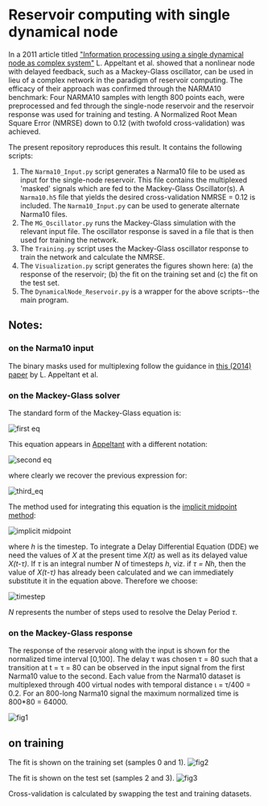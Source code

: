# Reservoir computing with single dynamical node
In a 2011 article titled ["Information processing using a single dynamical node as complex system"](https://www.nature.com/articles/ncomms1476) L. Appeltant et al. showed that a nonlinear node with delayed feedback, such as a Mackey-Glass oscillator, can be used in lieu of a complex network in the paradigm of reservoir computing. The efficacy of their approach was confirmed through the NARMA10 benchmark: Four NARMA10 samples with length 800 points each, were preprocessed and fed through the single-node reservoir and the reservoir response was used for training and testing. A Normalized Root Mean Square Error (NMRSE) down to 0.12 (with twofold cross-validation) was achieved.

The present repository reproduces this result. It contains the following scripts: 
1. The `Narma10_Input.py` script generates a Narma10 file to be used as input for the single-node reservoir. This file contains the multiplexed 'masked' signals which are fed to the Mackey-Glass Oscillator(s). A `Narma10.h5` file that yields the desired cross-validation NMRSE = 0.12 is included. The `Narma10_Input.py` can be used to generate alternate Narma10 files.
2. The `MG_Oscillator.py` runs the Mackey-Glass simulation with the relevant input file. The oscillator response is saved in a file that is then used for training the network.
3. The `Training.py` script uses the Mackey-Glass oscillator response to train the network and calculate the NMRSE.
4. The `Visualization.py` script generates the figures shown here: (a) the response of the reservoir; (b) the fit on the training set and (c) the fit on the test set.
5. The `DynamicalNode_Reservoir.py` is a wrapper for the above scripts--the main program.

## Notes:

### on the Narma10 input
The binary masks used for multiplexing follow the guidance in [this (2014) paper](https://www.nature.com/articles/srep03629) by L. Appeltant et al.

### on the Mackey-Glass solver
The standard form of the Mackey-Glass equation is:

![first eq](https://latex.codecogs.com/gif.latex?\bg_white&space;\large&space;\frac{dx}{dt}&space;=&space;\beta&space;\frac{x(t-\tau)}{1&plus;[x(t-\tau)]^p}-\gamma&space;x(t),\quad\text{with}\quad\gamma,\beta,p>0)

This equation appears in [Appeltant](https://www.nature.com/articles/ncomms1476) with a different notation:

![second eq](https://latex.codecogs.com/gif.latex?\bg_white&space;\large&space;\dot{X}(t)=&space;-X(t)&plus;\frac{\eta\cdot[X(t-\tau)&plus;\zeta&space;J(t)]}{1&plus;[X(t-\tau)&plus;\zeta&space;J(t)]^p})

where clearly we recover the previous expression for:

![third_eq](https://latex.codecogs.com/gif.latex?\bg_white&space;\large&space;\gamma&space;=1,&space;\beta&space;=&space;\eta,\quad\text{and}&space;\quad&space;x(t-\tau)&space;\rightarrow&space;X(t-\tau)&plus;\zeta&space;J(t))

The method used for integrating this equation is the [implicit midpoint method](https://en.wikipedia.org/wiki/Midpoint_method):

![implicit midpoint](https://latex.codecogs.com/gif.latex?\bg_white&space;\large&space;\Bigl(1&plus;\frac{h}{2}\Bigr)X_{n&plus;1}=&space;\Bigl(1-\frac{h}{2}\Bigr)X_n&space;&plus;\frac{\eta\Bigl[X(t_n&plus;\frac{h}{2}-\tau)&plus;\zeta&space;J(t_n&plus;\frac{h}{2})\Bigr]}{1&plus;\Bigl[X(t_n&plus;\frac{h}{2}-\tau)&plus;\zeta&space;J(t_n&plus;\frac{h}{2})\Bigr]^p})

where _h_ is the timestep. To integrate a Delay Differential Equation (DDE) we need the values of _X_ at the present time _X(t)_ as well as its delayed value _X(t-&#964;)_. If _&#964;_ is an integral number _N_ of timesteps _h_, viz. if _&#964; = Nh_, then the value of _X(t-&#964;)_ has already been calculated and we can immediately substitute it in the equation above. Therefore we choose:

![timestep](https://latex.codecogs.com/gif.latex?\bg_white&space;\large&space;h&space;=&space;\frac{2\tau}{2N&plus;1}\Rightarrow&space;t_n&plus;\frac{h}{2}-\tau&space;=&space;t_n-Nh)

_N_ represents the number of steps used to resolve the Delay Period _&#964;_.

### on the Mackey-Glass response

The response of the reservoir along with the input is shown for the normalized time interval [0,100]. The delay &#964; was chosen &#964; = 80 such that a transition at t = &#964; = 80 can be observed in the input signal from the first Narma10 value to the second. Each value from the Narma10 dataset is multiplexed through 400 virtual nodes with temporal distance	&#953; = &#964;/400 = 0.2. For an 800-long Narma10 signal the maximum normalized time is 800*80 = 64000.

![fig1](https://github.com/mtzoufras/Reservoir_computing_with_a_single_dynamical_node/blob/master/Reservoir_Response.png?raw=true)

## on training

The fit is shown on the training set (samples 0 and 1). 
![fig2](https://github.com/mtzoufras/Reservoir_computing_with_a_single_dynamical_node/blob/master/Train_Dataset.png?raw=true)

The fit is shown on the test set (samples 2 and 3).
![fig3](https://github.com/mtzoufras/Reservoir_computing_with_a_single_dynamical_node/blob/master/Test_Dataset.png?raw=true)

Cross-validation is calculated by swapping the test and training datasets.
